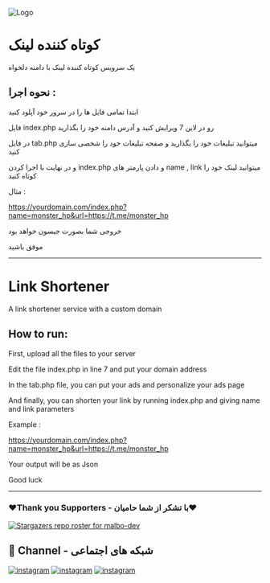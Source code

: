 ![Logo](https://itresan.com/wp-content/uploads/2018/09/URL-Shortener-2.jpg)

# کوتاه کننده لینک

یک سرویس کوتاه کننده لینک با دامنه دلخواه 

## نحوه اجرا : 

ابتدا تمامی فایل ها را در سرور خود آپلود کنید 

فایل index.php رو در لاین 7 ویرایش کنید و آدرس دامنه خود را بگذارید

در فایل tab.php میتوانید تبلیغات خود را بگذارید و صفحه تبلیغات خود را شخصی سازی کنید 

و در نهایت با اجرا کردن index.php و دادن پارمتر های name , link میتوانید لینک خود را کوتاه کنید 

مثال : 

https://yourdomain.com/index.php?name=monster_hp&url=https://t.me/monster_hp

خروجی شما بصورت جیسون خواهد بود

موفق باشید

-------------------------------------------------------------------------

# Link Shortener

A link shortener service with a custom domain

## How to run:

First, upload all the files to your server

Edit the file index.php in line 7 and put your domain address

In the tab.php file, you can put your ads and personalize your ads page

And finally, you can shorten your link by running index.php and giving name and link parameters

Example :

https://yourdomain.com/index.php?name=monster_hp&url=https://t.me/monster_hp

Your output will be as Json

Good luck

-------------------------------------------------------------------------

### ❤️Thank you Supporters - با تشکر از شما حامیان❤️
[![Stargazers repo roster for malbo-dev](https://reporoster.com/stars/dark/malbo-dev/shortLink)](https://github.com/malbo-dev/shortLink/stargazers)

## 🔗 Channel - شبکه های اجتماعی
[![instagram](https://img.shields.io/badge/Channel-Telegram-blue)](https://t.me/Malbo_Dev)
[![instagram](https://img.shields.io/badge/Channel-Youtube-red)](https://www.youtube.com/channel/UCRXB3lWiZHPwfgcXMjfUzYA)
[![instagram](https://img.shields.io/badge/Channel-Instagram-pink)](https://instagram.com/malbo.dev)
